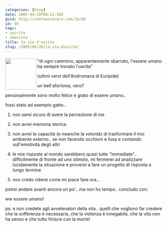```yaml
---
categories: [blog]
date: 2005-04-20T08:21:50Z
guid: http://stefanocecere.com/?p=58
id: 58
tags:
- spirito
- umanista
title: la via d'uscita
slug: /2005/04/20/la-via-duscita/
---
```


<img src="http://www.adrianopatti.net/images/frecce%20uscita%203.jpg" align="left" width="100" height="100" />"di ogni cammino, apparentemente sbarrato, l'essere umano ha sempre trovato l'uscita"
  
(ultimi versi dell'Andromaca di Euripide)

un bell'aforisma, vero?

personalmente sono molto felice e grato di essere umano..
  
fossi stato ad esempio gatto..

1) non sarei sicuro di avere la percezione di me
  
2) non avrei memoria storica
  
3) non avrei la capacità (e neanche la volontà) di trasformare il mio ambiente esterno.. se non facendo occhioni e fusa e contando sull'emotività degli altri
  
4) le mie risposte al mondo sarebbero quasi tutte "immediate".. difficilmente di fronte ad uno stimolo, mi fermerei ad analizzare lucidamente la situazione e proverei a fare un progetto di risposta a lungo termine
  
5) non credo riderei come mi piace fare ora…

potrei andare avanti ancora un po'.. ma non ho tempo.. concludo con:

ww essere umano!

ps: e non credete agli avvelenatori della vita.. quelli che vogliono far credere che la sofferenza è necessaria, che la violenza è innegabile, che la vita non ha senso e che tutto finisce con la morte!